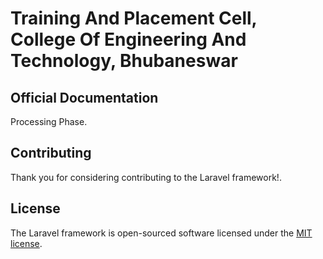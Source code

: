 # Training And Placement Cell, College Of Engineering And Technology, Bhubaneswar



## Official Documentation

Processing Phase.

## Contributing

Thank you for considering contributing to the Laravel framework!.

## License

The Laravel framework is open-sourced software licensed under the [MIT license](http://opensource.org/licenses/MIT).
